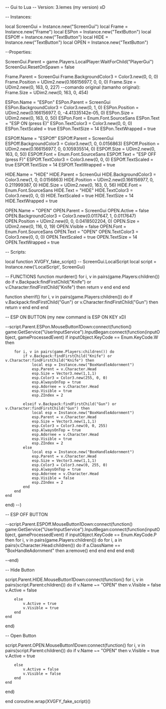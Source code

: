 -- Gui to Lua
-- Version: 3.lemes (my version) xD
 
-- Instances:
 
local ScreenGui = Instance.new("ScreenGui")
local Frame = Instance.new("Frame")
local ESPon = Instance.new("TextButton")
local ESPOff = Instance.new("TextButton")
local HIDE = Instance.new("TextButton")
local OPEN = Instance.new("TextButton")

--Properties:
 
ScreenGui.Parent = game.Players.LocalPlayer:WaitForChild("PlayerGui")
ScreenGui.ResetOnSpawn = false
 
Frame.Parent = ScreenGui
Frame.BackgroundColor3 = Color3.new(0, 0, 0)
Frame.Position = UDim2.new(0.166156977, 0, 0, 0)
Frame.Size = UDim2.new(0, 163, 0, 227)  --comando original (tamanho original): Frame.Size = UDim2.new(0, 163, 0, 454)
 
ESPon.Name = "ESPon"
ESPon.Parent = ScreenGui
ESPon.BackgroundColor3 = Color3.new(0, 1, 0)
ESPon.Position = UDim2.new(0.166156977, 0, -4.41335142e-05, 0)
ESPon.Size = UDim2.new(0, 163, 0, 50)
ESPon.Font = Enum.Font.SourceSans
ESPon.Text = "ESP ON (press E)"
ESPon.TextColor3 = Color3.new(0, 0, 0)
ESPon.TextScaled = true
ESPon.TextSize = 14
ESPon.TextWrapped = true
 
ESPOff.Name = "ESPOff"
ESPOff.Parent = ScreenGui
ESPOff.BackgroundColor3 = Color3.new(1, 0, 0.0156863)
ESPOff.Position = UDim2.new(0.166156977, 0, 0.105935514, 0)
ESPOff.Size = UDim2.new(0, 163, 0, 50)
ESPOff.Font = Enum.Font.SourceSans
ESPOff.Text = "ESP OFF (press F)"
ESPOff.TextColor3 = Color3.new(0, 0, 0)
ESPOff.TextScaled = true
ESPOff.TextSize = 14
ESPOff.TextWrapped = true
 
HIDE.Name = "HIDE"
HIDE.Parent = ScreenGui
HIDE.BackgroundColor3 = Color3.new(1, 0, 0.0156863)
HIDE.Position = UDim2.new(0.166156977, 0, 0.211999387, 0)
HIDE.Size = UDim2.new(0, 163, 0, 56)
HIDE.Font = Enum.Font.SourceSans
HIDE.Text = "HIDE"
HIDE.TextColor3 = Color3.new(0, 0, 0)
HIDE.TextScaled = true
HIDE.TextSize = 14
HIDE.TextWrapped = true
 
OPEN.Name = "OPEN"
OPEN.Parent = ScreenGui
OPEN.Active = false
OPEN.BackgroundColor3 = Color3.new(0.0117647, 1, 0.0117647)
OPEN.Position = UDim2.new(0, 0, 0.0418502204, 0)
OPEN.Size = UDim2.new(0, 116, 0, 19)
OPEN.Visible = false
OPEN.Font = Enum.Font.SourceSans
OPEN.Text = "OPEN"
OPEN.TextColor3 = Color3.new(0, 0, 0)
OPEN.TextScaled = true
OPEN.TextSize = 14
OPEN.TextWrapped = true

 
-- Scripts:
 
local function XVGFY_fake_script() -- ScreenGui.LocalScript
local script = Instance.new('LocalScript', ScreenGui)
 
-- FUNCTIONS
function murderer()
	for i, v in pairs(game.Players:children()) do
		if  v.Backpack:findFirstChild("Knife") or v.Character:findFirstChild("Knife") then
			return v
		end
	end
end
 
function sherrif()
	for i, v in pairs(game.Players:children()) do
		if  v.Backpack:findFirstChild("Gun") or v.Character:findFirstChild("Gun") then
			return v
		end
	end
end
 
 
-- ESP ON BUTTON (my new command is ESP ON KEY xD)
 
--script.Parent.ESPon.MouseButton1Down:connect(function()
game:GetService("UserInputService").InputBegan:connect(function(inputObject, gameProcessedEvent)
	if inputObject.KeyCode == Enum.KeyCode.W then
	
		for i, v in pairs(game.Players:children()) do
			if v.Backpack:findFirstChild("Knife") or v.Character:findFirstChild("Knife") then
				local esp = Instance.new("BoxHandleAdornment")
				esp.Parent = v.Character.Head
				esp.Size = Vector3.new(1,1,1)
				esp.Color3 = Color3.new(255, 0, 0)
				esp.AlwaysOnTop = true
				esp.Adornee = v.Character.Head
				esp.Visible = true
				esp.ZIndex = 2
				 
			elseif v.Backpack:findFirstChild("Gun") or v.Character:findFirstChild("Gun") then
				local esp = Instance.new("BoxHandleAdornment")
				esp.Parent = v.Character.Head
				esp.Size = Vector3.new(1,1,1)
				esp.Color3 = Color3.new(0, 0, 255)
				esp.AlwaysOnTop = true
				esp.Adornee = v.Character.Head
				esp.Visible = true
				esp.ZIndex = 2
			else
				local esp = Instance.new("BoxHandleAdornment")
				esp.Parent = v.Character.Head
				esp.Size = Vector3.new(1,1,1)
				esp.Color3 = Color3.new(0, 255, 0)
				esp.AlwaysOnTop = true
				esp.Adornee = v.Character.Head
				esp.Visible = false
				esp.ZIndex = 2
			end
		end		
	end
end)
--)
 
-- ESP OFF BUTTON
 
--script.Parent.ESPOff.MouseButton1Down:connect(function()
game:GetService("UserInputService").InputBegan:connect(function(inputObject, gameProcessedEvent)
	if inputObject.KeyCode == Enum.KeyCode.P then
		for i, v in pairs(game.Players:children()) do
			for i, a in pairs(v.Character.Head:children()) do
				if a.ClassName == "BoxHandleAdornment" then
					a:remove()
				end
			end
		end
	end
end)

--end)

 
-- Hide Button
 
script.Parent.HIDE.MouseButton1Down:connect(function()
	for i, v in pairs(script.Parent:children()) do
		if v.Name ~= "OPEN" then
			v.Visible = false
			v.Active = false
		 
		else
			v.Active = true
			v.Visible = true
		end
	end
end)
 
-- Open Button
 
script.Parent.OPEN.MouseButton1Down:connect(function()
	for i, v in pairs(script.Parent:children()) do
		if v.Name ~= "OPEN" then
			v.Visible = true
			v.Active = true
		 
		else
			v.Active = false
			v.Visible = false
		end
	end
end)

end
coroutine.wrap(XVGFY_fake_script)()
